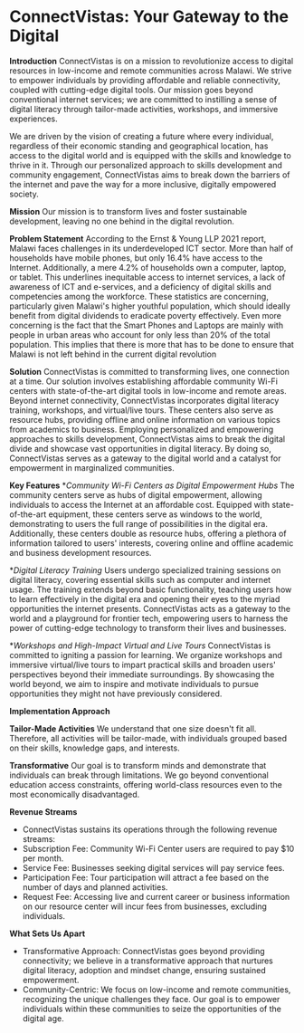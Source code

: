 # ConnectVistas: Your Gateway to the Digital 

**Introduction**
ConnectVistas is on a mission to revolutionize access to digital resources in low-income and remote communities across Malawi. We strive to empower individuals by providing affordable and reliable connectivity, coupled with cutting-edge digital tools. Our mission goes beyond conventional internet services; we are committed to instilling a sense of digital literacy through tailor-made activities, workshops, and immersive experiences.

We are driven by the vision of creating a future where every individual, regardless of their economic standing and geographical location, has access to the digital world and is equipped with the skills and knowledge to thrive in it. Through our personalized approach to skills development and community engagement, ConnectVistas aims to break down the barriers of the internet and pave the way for a more inclusive, digitally empowered society. 

**Mission**
Our mission is to transform lives and foster sustainable development, leaving no one behind in the digital revolution.

**Problem Statement**
According to the Ernst & Young LLP 2021 report, Malawi faces challenges in its underdeveloped ICT sector. More than half of households have mobile phones, but only 16.4% have access to the Internet. Additionally, a mere 4.2% of households own a computer, laptop, or tablet. This underlines inequitable access to internet services, a lack of awareness of ICT and e-services, and a deficiency of digital skills and competencies among the workforce. These statistics are concerning, particularly given Malawi's higher youthful population, which should ideally benefit from digital dividends to eradicate poverty effectively. Even more concerning is the fact that the Smart Phones and Laptops are mainly with people in urban areas who account for only less than 20% of the total population. This implies that there is more that has to be done to ensure that Malawi is not left behind in the current digital revolution

**Solution**
ConnectVistas is committed to transforming lives, one connection at a time. Our solution involves establishing affordable community Wi-Fi centers with state-of-the-art digital tools in low-income and remote areas. Beyond internet connectivity, ConnectVistas incorporates digital literacy training, workshops, and virtual/live tours. These centers also serve as resource hubs, providing offline and online information on various topics from academics to business. Employing personalized and empowering approaches to skills development, ConnectVistas aims to break the digital divide and showcase vast opportunities in digital literacy. By doing so, ConnectVistas serves as a gateway to the digital world and a catalyst for empowerment in marginalized communities.

**Key Features**
**Community Wi-Fi Centers as Digital Empowerment Hubs*
The community centers serve as hubs of digital empowerment, allowing individuals to access the Internet at an affordable cost. Equipped with state-of-the-art equipment, these centers serve as windows to the world, demonstrating to users the full range of possibilities in the digital era. Additionally, these centers double as resource hubs, offering a plethora of information tailored to users' interests, covering online and offline academic and business development resources.

**Digital Literacy Training*
Users undergo specialized training sessions on digital literacy, covering essential skills such as computer and internet usage. The training extends beyond basic functionality, teaching users how to learn effectively in the digital era and opening their eyes to the myriad opportunities the internet presents. ConnectVistas acts as a gateway to the world and a playground for frontier tech, empowering users to harness the power of cutting-edge technology to transform their lives and businesses.

**Workshops and High-Impact Virtual and Live Tours*
ConnectVistas is committed to igniting a passion for learning. We organize workshops and immersive virtual/live tours to impart practical skills and broaden users' perspectives beyond their immediate surroundings. By showcasing the world beyond, we aim to inspire and motivate individuals to pursue opportunities they might not have previously considered.

**Implementation Approach**

**Tailor-Made Activities**
We understand that one size doesn't fit all. Therefore, all activities will be tailor-made, with individuals grouped based on their skills, knowledge gaps, and interests.

**Transformative**
Our goal is to transform minds and demonstrate that individuals can break through limitations. We go beyond conventional education access constraints, offering world-class resources even to the most economically disadvantaged.

**Revenue Streams**
- ConnectVistas sustains its operations through the following revenue streams:
- Subscription Fee: Community Wi-Fi Center users are required to pay $10 per month.
- Service Fee: Businesses seeking digital services will pay service fees.
- Participation Fee: Tour participation will attract a fee based on the number of days and planned activities.
- Request Fee: Accessing live and current career or business information on our resource center will incur fees from businesses, excluding individuals.

**What Sets Us Apart**
- Transformative Approach: ConnectVistas goes beyond providing connectivity; we believe in a transformative approach that nurtures digital literacy, adoption  and mindset change, ensuring sustained empowerment.
- Community-Centric: We focus on low-income and remote communities, recognizing the unique challenges they face. Our goal is to empower individuals within these communities to seize the opportunities of the digital age.





